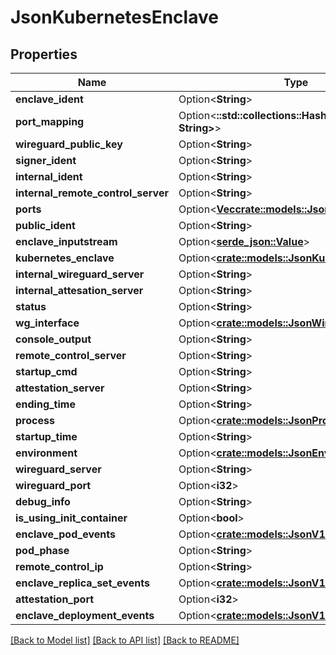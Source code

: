 # JsonKubernetesEnclave

## Properties

Name | Type | Description | Notes
------------ | ------------- | ------------- | -------------
**enclave_ident** | Option<**String**> |  | [optional]
**port_mapping** | Option<**::std::collections::HashMap<String, String>**> |  | [optional]
**wireguard_public_key** | Option<**String**> |  | [optional]
**signer_ident** | Option<**String**> |  | [optional]
**internal_ident** | Option<**String**> |  | [optional]
**internal_remote_control_server** | Option<**String**> |  | [optional]
**ports** | Option<[**Vec<crate::models::JsonEnclavePort>**](json_EnclavePort.md)> |  | [optional]
**public_ident** | Option<**String**> |  | [optional]
**enclave_inputstream** | Option<[**serde_json::Value**](.md)> |  | [optional]
**kubernetes_enclave** | Option<[**crate::models::JsonKubernetesEnclave**](json_KubernetesEnclave.md)> |  | [optional]
**internal_wireguard_server** | Option<**String**> |  | [optional]
**internal_attesation_server** | Option<**String**> |  | [optional]
**status** | Option<**String**> |  | [optional]
**wg_interface** | Option<[**crate::models::JsonWireguardInterface**](json_WireguardInterface.md)> |  | [optional]
**console_output** | Option<**String**> |  | [optional]
**remote_control_server** | Option<**String**> |  | [optional]
**startup_cmd** | Option<**String**> |  | [optional]
**attestation_server** | Option<**String**> |  | [optional]
**ending_time** | Option<**String**> |  | [optional]
**process** | Option<[**crate::models::JsonProcess**](json_Process.md)> |  | [optional]
**startup_time** | Option<**String**> |  | [optional]
**environment** | Option<[**crate::models::JsonEnvironment**](json_Environment.md)> |  | [optional]
**wireguard_server** | Option<**String**> |  | [optional]
**wireguard_port** | Option<**i32**> |  | [optional]
**debug_info** | Option<**String**> |  | [optional]
**is_using_init_container** | Option<**bool**> |  | [optional]
**enclave_pod_events** | Option<[**crate::models::JsonV1EventList**](json_V1EventList.md)> |  | [optional]
**pod_phase** | Option<**String**> |  | [optional]
**remote_control_ip** | Option<**String**> |  | [optional]
**enclave_replica_set_events** | Option<[**crate::models::JsonV1EventList**](json_V1EventList.md)> |  | [optional]
**attestation_port** | Option<**i32**> |  | [optional]
**enclave_deployment_events** | Option<[**crate::models::JsonV1EventList**](json_V1EventList.md)> |  | [optional]

[[Back to Model list]](../README.md#documentation-for-models) [[Back to API list]](../README.md#documentation-for-api-endpoints) [[Back to README]](../README.md)


